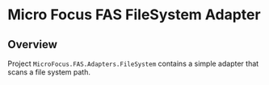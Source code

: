 # Micro Focus FAS FileSystem Adapter

## Overview

Project `MicroFocus.FAS.Adapters.FileSystem` contains a simple adapter that scans a file system path.
